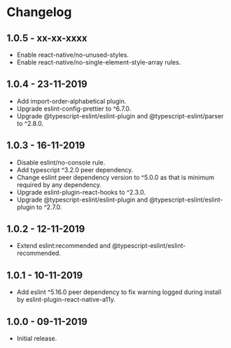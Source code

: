 # Changelog

## 1.0.5 - xx-xx-xxxx

- Enable react-native/no-unused-styles.
- Enable react-native/no-single-element-style-array rules.

## 1.0.4 - 23-11-2019

- Add import-order-alphabetical plugin.
- Upgrade eslint-config-prettier to ^6.7.0.
- Upgrade @typescript-eslint/eslint-plugin and @typescript-eslint/parser to ^2.8.0.

## 1.0.3 - 16-11-2019

- Disable eslint/no-console rule.
- Add typescript ^3.2.0 peer dependency.
- Change eslint peer dependency version to ^5.0.0 as that is minimum required by any dependency.
- Upgrade eslint-plugin-react-hooks to ^2.3.0.
- Upgrade @typescript-eslint/eslint-plugin and @typescript-eslint/eslint-plugin to ^2.7.0.

## 1.0.2 - 12-11-2019

- Extend eslint:recommended and @typescript-eslint/eslint-recommended.

## 1.0.1 - 10-11-2019

- Add eslint ^5.16.0 peer dependency to fix warning logged during install by eslint-plugin-react-native-a11y.

## 1.0.0 - 09-11-2019

- Initial release.
